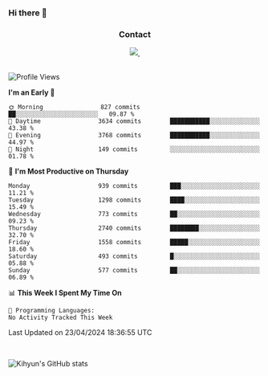### Hi there 👋

<!--
**Key5771/Key5771** is a ✨ _special_ ✨ repository because its `README.md` (this file) appears on your GitHub profile.

Here are some ideas to get you started:

- 🔭 I’m currently working on ...
- 🌱 I’m currently learning ...
- 👯 I’m looking to collaborate on ...
- 🤔 I’m looking for help with ...
- 💬 Ask me about ...
- 📫 How to reach me: ...
- 😄 Pronouns: ...
- ⚡ Fun fact: ...
-->

<h3 align="center">Contact</h3>
<div align="center">
  <a href="mailto:ksj57715@gmail.com">
    <img
      src="https://img.shields.io/badge/ksj57715@gmail.com-D14836?style=for-the-badge&logo=gmail&logoColor=white"/>&nbsp
  </a>
</div>

<br>

<!--START_SECTION:waka-->
![Profile Views](http://img.shields.io/badge/Profile%20Views-123-blue)

**I'm an Early 🐤** 

```text
🌞 Morning                827 commits         ██░░░░░░░░░░░░░░░░░░░░░░░   09.87 % 
🌆 Daytime                3634 commits        ███████████░░░░░░░░░░░░░░   43.38 % 
🌃 Evening                3768 commits        ███████████░░░░░░░░░░░░░░   44.97 % 
🌙 Night                  149 commits         ░░░░░░░░░░░░░░░░░░░░░░░░░   01.78 % 
```
📅 **I'm Most Productive on Thursday** 

```text
Monday                   939 commits         ███░░░░░░░░░░░░░░░░░░░░░░   11.21 % 
Tuesday                  1298 commits        ████░░░░░░░░░░░░░░░░░░░░░   15.49 % 
Wednesday                773 commits         ██░░░░░░░░░░░░░░░░░░░░░░░   09.23 % 
Thursday                 2740 commits        ████████░░░░░░░░░░░░░░░░░   32.70 % 
Friday                   1558 commits        █████░░░░░░░░░░░░░░░░░░░░   18.60 % 
Saturday                 493 commits         █░░░░░░░░░░░░░░░░░░░░░░░░   05.88 % 
Sunday                   577 commits         ██░░░░░░░░░░░░░░░░░░░░░░░   06.89 % 
```


📊 **This Week I Spent My Time On** 

```text
💬 Programming Languages: 
No Activity Tracked This Week
```


 Last Updated on 23/04/2024 18:36:55 UTC
<!--END_SECTION:waka-->

<br>


![Kihyun's GitHub stats](https://github-readme-stats.vercel.app/api?username=key5771&show_icons=true&theme=radical)